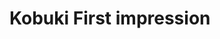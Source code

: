 # Kobuki First impression

<!--
TODO:
esentación de los Robots: Descripción detallada de los robots Kuboki incluyendo sus carac-
terísticas físicas y capacidades
-->